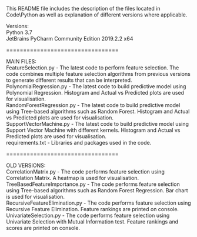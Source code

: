 This README file includes the description of the files located in Code\Python
as well as explanation of different versions where applicable.

Versions:  
Python 3.7  
JetBrains PyCharm Community Edition 2019.2.2 x64

=================================

MAIN FILES:  
FeatureSelection.py - The latest code to perform feature selection. The code combines multiple feature selection algorithms from previous versions to generate different results that can be interpreted.  
PolynomialRegression.py - The latest code to build predictive model using Polynomial Regression. Histogram and Actual vs Predicted plots are used for visualisation.  
RandomForestRegression.py - The latest code to build predictive model using Tree-based algorithms such as Random Forest. Histogram and Actual vs Predicted plots are used for visualisation.  
SupportVectorMachine.py - The latest code to build predictive model using Support Vector Machine with different kernels. Histogram and Actual vs Predicted plots are used for visualisation.  
requirements.txt - Libraries and packages used in the code.

=================================

OLD VERSIONS:  
CorrelationMatrix.py - The code performs feature selection using Correlation Matrix. A heatmap is used for visualisation.  
TreeBasedFeatureImportance.py - The code performs feature selection using Tree-based algorithms such as Random Forest Regression. Bar chart is used for visualisation.  
RecursiveFeatureElimination.py - The code performs feature selection using Recursive Feature Elimination. Feature rankings are printed on console.  
UnivariateSelection.py - The code performs feature selection using Univariate Selection with Mutual Information test. Feature rankings and scores are printed on console.
